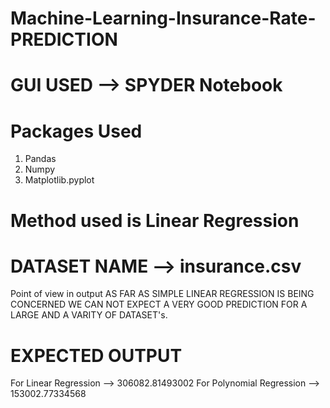 # Machine-Learning-Insurance-Rate-PREDICTION

# GUI USED --> SPYDER Notebook

# Packages Used 
1. Pandas
2. Numpy
3. Matplotlib.pyplot

# Method used is Linear Regression 

# DATASET NAME -->  insurance.csv

Point of view in output
AS FAR AS SIMPLE LINEAR REGRESSION IS BEING CONCERNED WE CAN NOT EXPECT A VERY GOOD PREDICTION FOR A LARGE AND A VARITY OF DATASET's.

# EXPECTED OUTPUT
For Linear Regression  -->  306082.81493002
For Polynomial Regression  --> 153002.77334568
